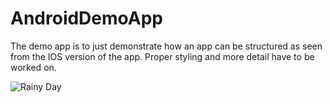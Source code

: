 AndroidDemoApp
==============


The demo app is to just demonstrate how an app can be structured as seen from the IOS version of the app.  Proper styling and more detail have to be worked on.

![Rainy Day](/rainny_day_screen.png "Rainy Day")